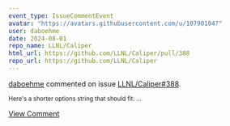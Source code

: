 ```yaml
---
event_type: IssueCommentEvent
avatar: "https://avatars.githubusercontent.com/u/10790104?"
user: daboehme
date: 2024-08-01
repo_name: LLNL/Caliper
html_url: https://github.com/LLNL/Caliper/pull/388
repo_url: https://github.com/LLNL/Caliper
---
```


<a href='https://github.com/daboehme' target='_blank'>daboehme</a> commented on issue <a href='https://github.com/LLNL/Caliper/pull/388' target='_blank'>LLNL/Caliper#388</a>.

<small>Here's a shorter options string that should fit:...</small>

<a href='https://github.com/LLNL/Caliper/pull/388' target='_blank'>View Comment</a>